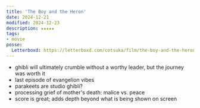 ```yaml
---
title: 'The Boy and the Heron'
date: 2024-12-21
modified: 2024-12-23
description: ★★★★★
tags:
- movie
posse:
  Letterboxd: https://letterboxd.com/cotsuka/film/the-boy-and-the-heron/
---
```


- ghibli will ultimately crumble without a worthy leader, but the journey was worth it
- last episode of evangelion vibes
- parakeets are studio ghibli?
- processing grief of mother's death: malice vs. peace
- score is great; adds depth beyond what is being shown on screen